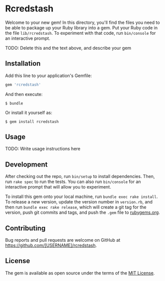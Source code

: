 # Rcredstash

Welcome to your new gem! In this directory, you'll find the files you need to be able to package up your Ruby library into a gem. Put your Ruby code in the file `lib/rcredstash`. To experiment with that code, run `bin/console` for an interactive prompt.

TODO: Delete this and the text above, and describe your gem

## Installation

Add this line to your application's Gemfile:

```ruby
gem 'rcredstash'
```

And then execute:

    $ bundle

Or install it yourself as:

    $ gem install rcredstash

## Usage

TODO: Write usage instructions here

## Development

After checking out the repo, run `bin/setup` to install dependencies. Then, run `rake spec` to run the tests. You can also run `bin/console` for an interactive prompt that will allow you to experiment.

To install this gem onto your local machine, run `bundle exec rake install`. To release a new version, update the version number in `version.rb`, and then run `bundle exec rake release`, which will create a git tag for the version, push git commits and tags, and push the `.gem` file to [rubygems.org](https://rubygems.org).

## Contributing

Bug reports and pull requests are welcome on GitHub at https://github.com/[USERNAME]/rcredstash.


## License

The gem is available as open source under the terms of the [MIT License](http://opensource.org/licenses/MIT).


